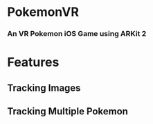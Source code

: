 # PokemonVR
### An VR Pokemon iOS Game using ARKit 2
# Features
## 
## Tracking Images
## Tracking Multiple Pokemon 
